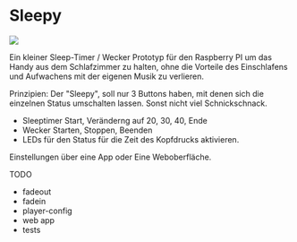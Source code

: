 
# Sleepy

![](docs/img/project.jpg)


Ein kleiner Sleep-Timer / Wecker Prototyp für den Raspberry PI um das Handy aus
dem Schlafzimmer zu halten, ohne die Vorteile des Einschlafens und Aufwachens
mit der eigenen Musik zu verlieren.

Prinzipien:
Der "Sleepy", soll nur 3 Buttons haben, mit denen sich die einzelnen Status
umschalten lassen. Sonst nicht viel Schnickschnack.
- Sleeptimer Start, Veränderng auf 20, 30, 40, Ende
- Wecker Starten, Stoppen, Beenden
- LEDs für den Status für die Zeit des Kopfdrucks aktivieren.


Einstellungen über eine App oder Eine Weboberfläche.


TODO
- fadeout
- fadein
- player-config
- web app
- tests
